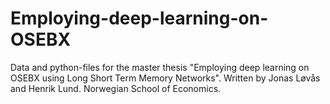 # Employing-deep-learning-on-OSEBX
Data and python-files for the master thesis "Employing deep learning on OSEBX using Long Short Term Memory Networks". Written by Jonas Løvås and Henrik Lund. Norwegian School of Economics.
